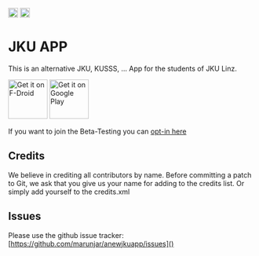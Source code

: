 [<img src="https://img.shields.io/github/v/release/marunjar/anewjkuapp.svg?logo=github" height="20">](https://github.com/marunjar/anewjkuapp/releases)
[<img src="https://img.shields.io/f-droid/v/org.voidsink.anewjkuapp.svg" alt="Get it on F-Droid" height="20">](https://f-droid.org/app/org.voidsink.anewjkuapp)


JKU APP
==========

This is an alternative JKU, KUSSS, ... App for the students of JKU Linz.

[<img src="https://f-droid.org/badge/get-it-on.png" alt="Get it on F-Droid" height="80">](https://f-droid.org/app/org.voidsink.anewjkuapp)
[<img src="https://play.google.com/intl/en_us/badges/images/generic/en_badge_web_generic.png" alt="Get it on Google Play" height="80">](https://play.google.com/store/apps/details?id=org.voidsink.anewjkuapp)
      
If you want to join the Beta-Testing you can [opt-in here](https://play.google.com/apps/testing/org.voidsink.anewjkuapp)

Credits
-------

We believe in crediting all contributors by name. Before committing a patch to
Git, we ask that you give us your name for adding to the credits list.
Or simply add yourself to the credits.xml

Issues
------

Please use the github issue tracker: [https://github.com/marunjar/anewjkuapp/issues]()
